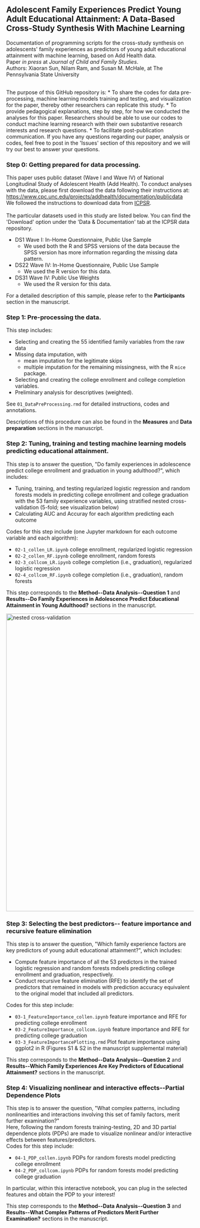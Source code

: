 ## Adolescent Family Experiences Predict Young Adult Educational Attainment: A Data-Based Cross-Study Synthesis With Machine Learning

Documentation of programming scripts for the cross-study synthesis on adolescents' family experiences as predictors of young adult educational attainment with machine learning, based on Add Health data. <br>
Paper <i>in press</i> at <i>Journal of Child and Family Studies</i>. <br>
Authors: Xiaoran Sun, Nilam Ram, and Susan M. McHale, at The Pennsylvania State University

<br>
The purpose of this GitHub repository is:
* To share the codes for data pre-processing, machine learning models training and testing, and visualization for the paper, thereby other researchers can replicate this study.
* To provide pedagogical explanations, step by step, for how we conducted the analyses for this paper. Researchers should be able to use our codes to conduct machine learning research with their own substantive research interests and research questions.
* To facilitate post-publication communication. If you have any questions regarding our paper, analysis or codes, feel free to post in the 'Issues' section of this repository and we will try our best to answer your questions.

### Step 0: Getting prepared for data processing.
This paper uses public dataset (Wave I and Wave IV) of National Longitudinal Study of Adolescent Health (Add Health). To conduct analyses with the data, please first download the data following their instructions at: https://www.cpc.unc.edu/projects/addhealth/documentation/publicdata
<br>
We followed the instructions to download data from [ICPSR](https://www.icpsr.umich.edu/icpsrweb/ICPSR/studies/21600?archive=ICPSR&q=21600).
<br>
<br>
The particular datasets used in this study are listed below. You can find the 'Download' option under the 'Data & Documentation' tab at the ICPSR data repository.
* DS1 Wave I: In-Home Questionnaire, Public Use Sample
  * We used both the R and SPSS versions of the data because the SPSS version has more information regarding the missing data pattern.
* DS22 Wave IV: In-Home Questionnaire, Public Use Sample
  * We used the R version for this data.
* DS31 Wave IV: Public Use Weights
  * We used the R version for this data.

For a detailed description of this sample, please refer to the **Participants** section in the manuscript.
<br>

### Step 1: Pre-processing the data.
This step includes:
* Selecting and creating the 55 identified family variables from the raw data
* Missing data imputation, with
  * mean imputation for the legitimate skips
  * multiple imputation for the remaining missingness, with the R `mice` package.
* Selecting and creating the college enrollment and college completion variables.
* Preliminary analysis for descriptives (weighted).

See `01_DataPreProcessing.rmd` for detailed instructions, codes and annotations. <br>

Descriptions of this procedure can also be found in the **Measures** and **Data preparation** sections in the manuscript.
<br>

### Step 2: Tuning, training and testing machine learning models predicting educational attainment.
This step is to answer the question, "Do family experiences in adolescence predict college enrollment and graduation in young adulthood?", which includes:
* Tuning, training, and testing regularized logistic regression and random forests models in predicting college enrollment and college graduation with the 53 family experience variables, using stratified nested cross-validation (5-fold; see visualization below)
* Calculating AUC and Accuray for each algorithm predicting each outcome

Codes for this step include (one Jupyter markdown for each outcome variable and each algorithm):
* `02-1_collen_LR.ipynb` college enrollment, regularized logistic regression
* `02-2_collen_RF.ipynb` college enrollment, random forests
* `02-3_collcom_LR.ipynb` college completion (i.e., graduation), regularized logistic regression
* `02-4_collcom_RF.ipynb` college completion (i.e., graduation), random forests

This step corresponds to the **Method--Data Analysis--Question 1** and **Results--Do Family Experiences in Adolescence Predict Educational Attainment in Young Adulthood?** sections in the manuscript.
<br>

<img src="https://github.com/xiaoransun/ML.family.edu.AddHealth/blob/master/visualization/nested%205-fold%20cross-validation.jpg" alt="nested cross-validation" width="800">

### Step 3: Selecting the best predictors-- feature importance and recursive feature elimination
This step is to answer the question, "Which family experience factors are key predictors of young adult educational attainment?", which includes:
* Compute feature importance of all the 53 predictors in the trained logistic regression and random forests mdoels predicting college enrollment and graduation, respectively.
* Conduct recursive feature elimination (RFE) to identify the set of predictors that remained in models with prediction accuracy equivalent to the original model that included all predictors. 

Codes for this step include:
* `03-1_FeatureImportance_collen.ipynb` feature importance and RFE for predicting college enrollment
* `03-2_FeatureImportance_collcom.ipynb` feature importance and RFE for predicting college graduation
* `03-3_FeatureImportancePlotting.rmd` Plot feature importance using ggplot2 in R (Figures S1 & S2 in the manuscript supplemental material)

This step corresponds to the **Method--Data Analysis--Question 2** and **Results--Which Family Experiences Are Key Predictors of Educational Attainment?** sections in the manuscript.
<br>

### Step 4: Visualizing nonlinear and interactive effects--Partial Dependence Plots
This step is to answer the question, "What complex patterns, including nonlinearities and interactions involving this set of family factors, merit further examination?" <br>
Here, following the random forests training-testing, 2D and 3D partial dependence plots (PDPs) are made to visualize nonlinear and/or interactive effects between features/predictors. <br>
Codes for this step include:
* `04-1_PDP_collen.ipynb` PDPs for random forests model predicting college enrollment
* `04-2_PDP_collcom.ipynb` PDPs for random forests model predicting college graduation

In particular, within this interactive notebook, you can plug in the selected features and obtain the PDP to your interest!

This step corresponds to the **Method--Data Analysis--Question 3** and **Results--What Complex Patterns of Predictors Merit Further Examination?** sections in the manuscript.





